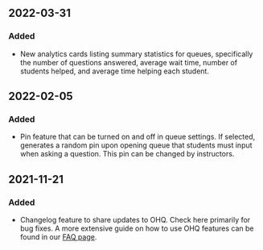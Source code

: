 ## 2022-03-31
### Added
-   New analytics cards listing summary statistics for queues, specifically the number of questions answered, average wait time, number of students helped, and average time helping each student. 

## 2022-02-05
### Added
-   Pin feature that can be turned on and off in queue settings. If selected, generates a random pin upon opening queue that students must input when asking a question. This pin can be changed by instructors. 

## 2021-11-21
### Added
-   Changelog feature to share updates to OHQ. Check here primarily for bug fixes. A more extensive guide on how to use OHQ features can be found in our [FAQ page](faq).
